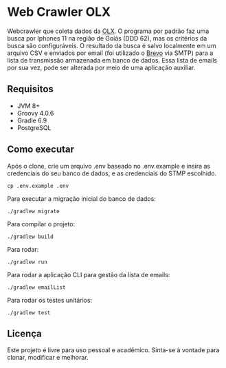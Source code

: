 # Web Crawler OLX

Webcrawler que coleta dados da [OLX](https://www.olx.com.br/). O programa por padrão faz uma busca por Iphones 11 na região de Goiás (DDD 62), mas os critérios da busca são configuráveis. O resultado da busca é salvo localmente em um arquivo CSV e enviados por email (foi utilizado o [Brevo](https://app-smtp.brevo.com) via SMTP) para a lista de transmissão armazenada em banco de dados. Essa lista de emails por sua vez, pode ser alterada por meio de uma aplicação auxiliar.

## Requisitos
- JVM 8+
- Groovy 4.0.6
- Gradle 6.9
- PostgreSQL

## Como executar

Após o clone, crie um arquivo .env baseado no .env.example e insira as credenciais do seu banco de dados, e as credenciais do STMP escolhido.

```
cp .env.example .env
```

Para executar a migração inicial do banco de dados:

```
./gradlew migrate
```

Para compilar o projeto:

```
./gradlew build
```

Para rodar:

```
./gradlew run
```

Para rodar a aplicação CLI para gestão da lista de emails:

```
./gradlew emailList
```

Para rodar os testes unitários:

```
./gradlew test
```

## Licença

Este projeto é livre para uso pessoal e acadêmico. Sinta-se à vontade para clonar, modificar e melhorar.